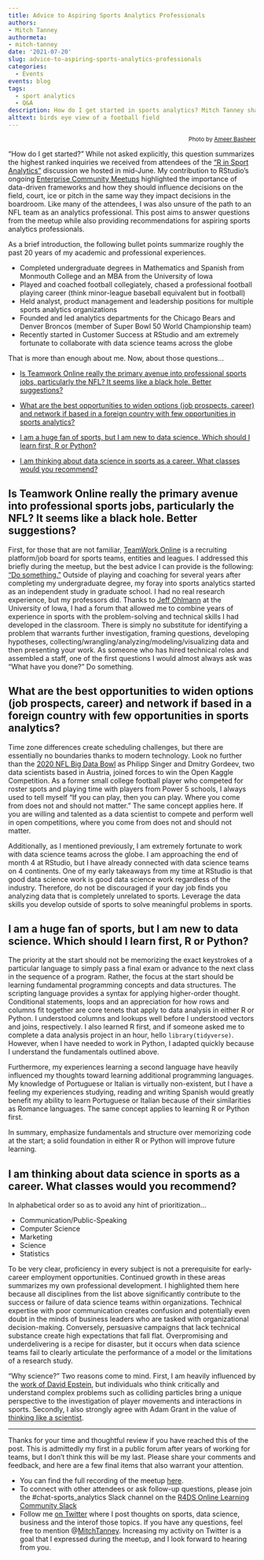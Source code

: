 ```yaml
---
title: Advice to Aspiring Sports Analytics Professionals
authors: 
- Mitch Tanney
authormeta:
- mitch-tanney
date: '2021-07-20'
slug: advice-to-aspiring-sports-analytics-professionals
categories:
  - Events
events: blog
tags:
  - sport analytics
  - Q&A
description: How do I get started in sports analytics? Mitch Tanney shares his advice for aspiring data scientists passionate to apply their analytic skills to the field, court, ice or pitch of their choice. Mitch has years of experience in professional sports analytics, and recently joined RStudio's customer success team.
alttext: birds eye view of a football field
---
```


<div style="text-align:right;">
<sup>Photo by <a href="https://unsplash.com/photos/Yzef5dRpwWg" target="_blank">Ameer Basheer</a></sup>
</div>
<p>“How do I get started?” While not asked explicitly, this question summarizes the highest ranked inquiries we received from attendees of the <a href="https://community.rstudio.com/t/recording-of-r-in-sports-analytics-rstudio-enterprise-community-meetup/107551" target="_blank">“R in Sport Analytics”</a> discussion we hosted in mid-June. My contribution to RStudio’s ongoing <a href="https://www.meetup.com/RStudio-Enterprise-Community-Meetup/" target="_blank">Enterprise Community Meetups</a> highlighted the importance of data-driven frameworks and how they should influence decisions on the field, court, ice or pitch in the same way they impact decisions in the boardroom. Like many of the attendees, I was also unsure of the path to an NFL team as an analytics professional. This post aims to answer questions from the meetup while also providing recommendations for aspiring sports analytics professionals.</p>
<p>As a brief introduction, the following bullet points summarize roughly the past 20 years of my academic and professional experiences.</p>
<ul>
<li>Completed undergraduate degrees in Mathematics and Spanish from Monmouth College and an MBA from the University of Iowa</li>
<li>Played and coached football collegiately, chased a professional football playing career (think minor-league baseball equivalent but in football)</li>
<li>Held analyst, product management and leadership positions for multiple sports analytics organizations</li>
<li>Founded and led analytics departments for the Chicago Bears and Denver Broncos (member of Super Bowl 50 World Championship team)</li>
<li>Recently started in Customer Success at RStudio and am extremely fortunate to collaborate with data science teams across the globe</li>
</ul>
<p>That is more than enough about me. Now, about those questions…</p>
<ul>
<li><p><a href="#q1">Is Teamwork Online really the primary avenue into professional sports jobs, particularly the NFL? It seems like a black hole. Better suggestions?</a></p></li>
<li><p><a href="#q2">What are the best opportunities to widen options (job prospects, career) and network if based in a foreign country with few opportunities in sports analytics?</a></p></li>
<li><p><a href="#q3">I am a huge fan of sports, but I am new to data science. Which should I learn first, R or Python?</a></p></li>
<li><p><a href="#q4">I am thinking about data science in sports as a career. What classes would you recommend?</a></p></li>
</ul>
<div id="is-teamwork-online-really-the-primary-avenue-into-professional-sports-jobs-particularly-the-nfl-it-seems-like-a-black-hole.-better-suggestions" class="level2">
<h2><a name="q1">Is Teamwork Online really the primary avenue into professional sports jobs, particularly the NFL? It seems like a black hole. Better suggestions?</a></h2>
<p>First, for those that are not familiar, <a href="https://www.teamworkonline.com/" target="_blank">TeamWork Online</a> is a recruiting platform/job board for sports teams, entities and leagues. I addressed this briefly during the meetup, but the best advice I can provide is the following: <a href="https://mitchtanney.github.io/R_in_spoRts_analytics/#13" target="_blank">“Do something.”</a> Outside of playing and coaching for several years after completing my undergraduate degree, my foray into sports analytics started as an independent study in graduate school. I had no real research experience, but my professors did. Thanks to <a href="https://tippie.uiowa.edu/people/jeffrey-w-ohlmann" target="_blank">Jeff Ohlmann</a> at the University of Iowa, I had a forum that allowed me to combine years of experience in sports with the problem-solving and technical skills I had developed in the classroom. There is simply no substitute for identifying a problem that warrants further investigation, framing questions, developing hypotheses, collecting/wrangling/analyzing/modeling/visualizing data and then presenting your work. As someone who has hired technical roles and assembled a staff, one of the first questions I would almost always ask was “What have you done?” Do something.</p>
</div>
<div id="what-are-the-best-opportunities-to-widen-options-job-prospects-career-and-network-if-based-in-a-foreign-country-with-few-opportunities-in-sports-analytics" class="level2">
<h2><a name="q2">What are the best opportunities to widen options (job prospects, career) and network if based in a foreign country with few opportunities in sports analytics?</a></h2>
<p>Time zone differences create scheduling challenges, but there are essentially no boundaries thanks to modern technology. Look no further than the <a href="https://operations.nfl.com/updates/football-ops/second-annual-big-data-bowl-competition-participants/" target="_blank">2020 NFL Big Data Bowl</a> as Philipp Singer and Dmitry Gordeev, two data scientists based in Austria, joined forces to win the Open Kaggle Competition. As a former small college football player who competed for roster spots and playing time with players from Power 5 schools, I always used to tell myself “If you can play, then you can play. Where you come from does not and should not matter.” The same concept applies here. If you are willing and talented as a data scientist to compete and perform well in open competitions, where you come from does not and should not matter.</p>
<p>Additionally, as I mentioned previously, I am extremely fortunate to work with data science teams across the globe. I am approaching the end of month 4 at RStudio, but I have already connected with data science teams on 4 continents. One of my early takeaways from my time at RStudio is that good data science work is good data science work regardless of the industry. Therefore, do not be discouraged if your day job finds you analyzing data that is completely unrelated to sports. Leverage the data skills you develop outside of sports to solve meaningful problems in sports.</p>
</div>
<div id="i-am-a-huge-fan-of-sports-but-i-am-new-to-data-science.-which-should-i-learn-first-r-or-python" class="level2">
<h2><a name="q3">I am a huge fan of sports, but I am new to data science. Which should I learn first, R or Python?</a></h2>
<p>The priority at the start should not be memorizing the exact keystrokes of a particular language to simply pass a final exam or advance to the next class in the sequence of a program. Rather, the focus at the start should be learning fundamental programming concepts and data structures. The scripting language provides a syntax for applying higher-order thought. Conditional statements, loops and an appreciation for how rows and columns fit together are core tenets that apply to data analysis in either R or Python. I understood columns and lookups well before I understood vectors and joins, respectively. I also learned R first, and if someone asked me to complete a data analysis project in an hour, hello <code>library(tidyverse)</code>. However, when I have needed to work in Python, I adapted quickly because I understand the fundamentals outlined above.</p>
<p>Furthermore, my experiences learning a second language have heavily influenced my thoughts toward learning additional programming languages. My knowledge of Portuguese or Italian is virtually non-existent, but I have a feeling my experiences studying, reading and writing Spanish would greatly benefit my ability to learn Portuguese or Italian because of their similarities as Romance languages. The same concept applies to learning R or Python first.</p>
<p>In summary, emphasize fundamentals and structure over memorizing code at the start; a solid foundation in either R or Python will improve future learning.</p>
</div>
<div id="i-am-thinking-about-data-science-in-sports-as-a-career.-what-classes-would-you-recommend" class="level2">
<h2><a name="q4">I am thinking about data science in sports as a career. What classes would you recommend?</a></h2>
<p>In alphabetical order so as to avoid any hint of prioritization…</p>
<ul>
<li>Communication/Public-Speaking</li>
<li>Computer Science</li>
<li>Marketing</li>
<li>Science</li>
<li>Statistics</li>
</ul>
<p>To be very clear, proficiency in every subject is not a prerequisite for early-career employment opportunities. Continued growth in these areas summarizes my own professional development. I highlighted them here because all disciplines from the list above significantly contribute to the success or failure of data science teams within organizations. Technical expertise with poor communication creates confusion and potentially even doubt in the minds of business leaders who are tasked with organizational decision-making. Conversely, persuasive campaigns that lack technical substance create high expectations that fall flat. Overpromising and underdelivering is a recipe for disaster, but it occurs when data science teams fail to clearly articulate the performance of a model or the limitations of a research study.</p>
<p>“Why science?” Two reasons come to mind. First, I am heavily influenced by the <a href="https://davidepstein.com/the-range/" target="_blank">work of David Epstein</a>, but individuals who think critically and understand complex problems such as colliding particles bring a unique perspective to the investigation of player movements and interactions in sports. Secondly, I also strongly agree with Adam Grant in the value of <a href="https://twitter.com/AdamMGrant/status/1371564806352822274?s=20" target="_blank">thinking like a scientist</a>.</p>
<hr />
<p>Thanks for your time and thoughtful review if you have reached this of the post. This is admittedly my first in a public forum after years of working for teams, but I don’t think this will be my last. Please share your comments and feedback, and here are a few final items that also warrant your attention.</p>
<ul>
<li>You can find the full recording of the meetup <a href="https://community.rstudio.com/t/recording-of-r-in-sports-analytics-rstudio-enterprise-community-meetup/107551" target="_blank">here</a>.</li>
<li>To connect with other attendees or ask follow-up questions, please join the #chat-sports_analytics Slack channel on the <a href="http://r4ds.io/join" target="_blank">R4DS Online Learning Community Slack</a></li>
<li>Follow me <a href="https://twitter.com/MitchTanney" target="_blank">on Twitter</a> where I post thoughts on sports, data science, business and the interof those topics. If you have any questions, feel free to mention @<a href="https://twitter.com/MitchTanney" target="_blank">MitchTanney</a>. Increasing my activity on Twitter is a goal that I expressed during the meetup, and I look forward to hearing from you.</li>
</ul>
</div>
